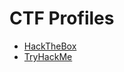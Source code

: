 # CTF Profiles
- [HackTheBox](https://app.hackthebox.com/profile/1956397)
- [TryHackMe](https://tryhackme.com/r/p/k0ll)
